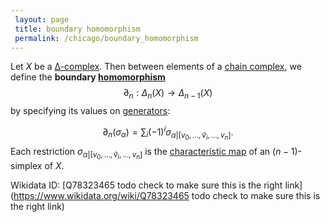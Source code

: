 ```yaml
---
 layout: page
 title: boundary homomorphism
 permalink: /chicago/boundary_homomorphism
---
```

Let $X$ be a [∆-complex](https://mathgloss.github.io/MathGloss/chicago/∆-complex). Then between elements of a [chain complex](https://mathgloss.github.io/MathGloss/chicago/chain_complex), we define the **boundary [homomorphism](https://mathgloss.github.io/MathGloss/chicago/group_homomorphism)** $$\partial_n: \Delta_n(X) \to \Delta_{n-1}(X)$$ by specifying its values on [generators](https://mathgloss.github.io/MathGloss/chicago/generate_a_free_algebra): 

$$\partial_n(\sigma_\alpha)= \sum_i(-1)^i\sigma_{\alpha|[v_0,\dots,\hat v_i,\dots, v_n]}.$$ Each restriction $\sigma_{\alpha|[v_0,\dots,\hat v_i,\dots, v_n]}$ is the [characteristic map](https://mathgloss.github.io/MathGloss/chicago/characteristic_map_of_open_simplex) of an $(n-1)$-simplex of $X$.

Wikidata ID: [Q78323465 todo check to make sure this is the right link](https://www.wikidata.org/wiki/Q78323465 todo check to make sure this is the right link)